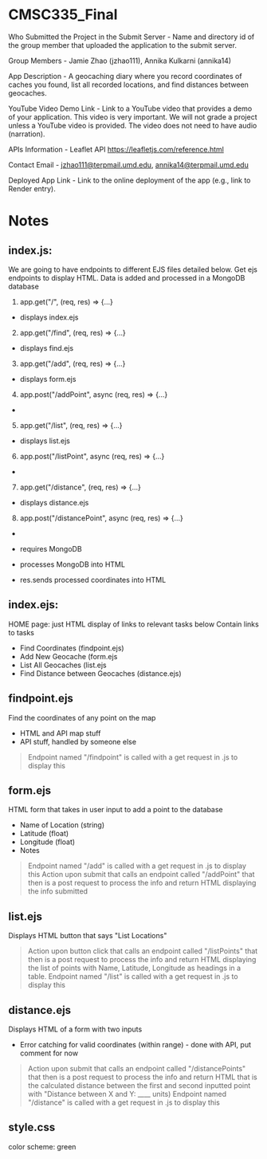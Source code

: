 # CMSC335_Final
Who Submitted the Project in the Submit Server - Name and directory id of the group member that uploaded the application to the submit server.

Group Members - Jamie Zhao (jzhao111), Annika Kulkarni (annika14)

App Description - A geocaching diary where you record coordinates of caches you found, list all recorded locations, and find distances between geocaches. 

YouTube Video Demo Link - Link to a YouTube video that provides a demo of your application. This video is very important. We will not grade a project unless a YouTube video is provided. The video does not need to have audio (narration).

APIs Information - Leaflet API https://leafletjs.com/reference.html 

Contact Email - jzhao111@terpmail.umd.edu, annika14@terpmail.umd.edu

Deployed App Link - Link to the online deployment of the app (e.g., link to Render entry).

# Notes

## index.js: 
We are going to have endpoints to different EJS files detailed below. Get ejs endpoints to display HTML. Data is added and processed in a MongoDB database

1. app.get("/", (req, res) => {...}
- displays index.ejs
  
2. app.get("/find", (req, res) => {...}
- displays find.ejs

3. app.get("/add", (req, res) => {...}
- displays form.ejs

4. app.post("/addPoint", async (req, res) => {...}
- 

5. app.get("/list", (req, res) => {...}
- displays list.ejs

6. app.post("/listPoint", async (req, res) => {...}
 - 
 
7. app.get("/distance", (req, res) => {...}
- displays distance.ejs

8. app.post("/distancePoint", async (req, res) => {...}
- 



 - requires MongoDB
 - processes MongoDB into HTML
 - res.sends processed coordinates into HTML


 

## index.ejs:
HOME page: just HTML display of links to relevant tasks below
Contain links to tasks
- Find Coordinates (findpoint.ejs)
- Add New Geocache (form.ejs
- List All Geocaches (list.ejs
- Find Distance between Geocaches (distance.ejs)

## findpoint.ejs
Find the coordinates of any point on the map
- HTML and API map stuff
- API stuff, handled by someone else
> Endpoint named "/findpoint" is called with a get request in .js to display this

## form.ejs
HTML form that takes in user input to add a point to the database
- Name of Location (string)
- Latitude (float)
- Longitude (float)
- Notes

> Endpoint named "/add" is called with a get request in .js to display this
> Action upon submit that calls an endpoint called "/addPoint" that then is a post request to process the info and return HTML displaying the info submitted

## list.ejs
Displays HTML button that says "List Locations"
> Action upon button click that calls an endpoint called "/listPoints" that then is a post request to process the info and return HTML displaying the list of points
with Name, Latitude, Longitude as headings in a table.
> Endpoint named "/list" is called with a get request in .js to display this

## distance.ejs
Displays HTML of a form with two inputs
- Error catching for valid coordinates (within range) - done with API, put comment for now
> Action upon submit that calls an endpoint called "/distancePoints" that then is a post request to process the info and return HTML that is the calculated distance between
the first and second inputted point with  "Distance between X and Y: ____ units)
> Endpoint named "/distance" is called with a get request in .js to display this




## style.css
color scheme: green




